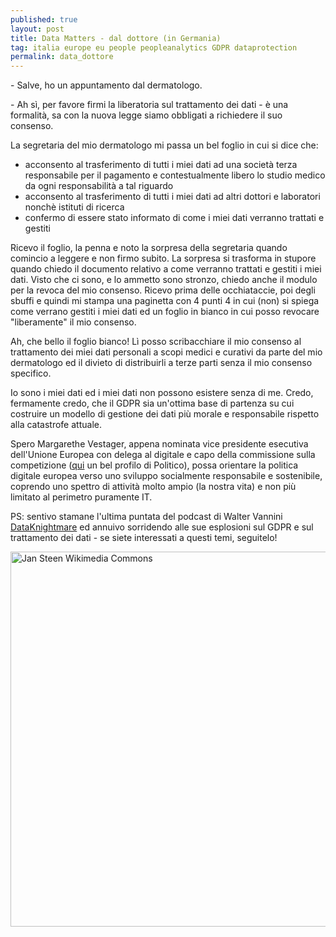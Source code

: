```yaml
---
published: true
layout: post
title: Data Matters - dal dottore (in Germania)
tag: italia europe eu people peopleanalytics GDPR dataprotection
permalink: data_dottore
---
```


\- Salve, ho un appuntamento dal dermatologo.

\- Ah sì, per favore firmi la liberatoria sul trattamento dei dati - è una formalità, sa con la nuova legge siamo obbligati a richiedere il suo consenso.

La segretaria del mio dermatologo mi passa un bel foglio in cui si dice che: 

* acconsento al trasferimento di tutti i miei dati ad una società terza responsabile per il pagamento e contestualmente libero lo studio medico da ogni responsabilità a tal riguardo
* acconsento al trasferimento di tutti i miei dati ad altri dottori e laboratori nonchè istituti di ricerca
* confermo di essere stato informato di come i miei dati verranno trattati e gestiti

Ricevo il foglio, la penna e noto la sorpresa della segretaria quando comincio a leggere e non firmo subito.
La sorpresa si trasforma in stupore quando chiedo il documento relativo a come verranno trattati e gestiti i miei dati. Visto che ci sono, e lo ammetto sono stronzo, chiedo anche il modulo per la revoca del mio consenso.
Ricevo prima delle occhiataccie, poi degli sbuffi e quindi mi stampa una paginetta con 4 punti 4 in cui (non) si spiega come verrano gestiti i miei dati ed un foglio in bianco in cui posso revocare "liberamente" il mio consenso.

Ah, che bello il foglio bianco! Lì posso scribacchiare il mio consenso al trattamento dei miei dati personali a scopi medici e curativi da parte del mio dermatologo ed il divieto di distribuirli a terze parti senza il mio consenso specifico.

Io sono i miei dati ed i miei dati non possono esistere senza di me.
Credo, fermamente credo, che il GDPR sia un'ottima base di partenza su cui costruire un modello di gestione dei dati più morale e responsabile rispetto alla catastrofe attuale.

Spero Margarethe Vestager, appena nominata vice presidente esecutiva dell'Unione Europea con delega al digitale e capo della commissione sulla competizione ([qui](https://www.politico.eu/article/european-commission-vice-president-digital-margrethe-vestager-competition/) un bel profilo di Politico), possa orientare la politica digitale europea verso uno sviluppo socialmente responsabile e sostenibile, coprendo uno spettro di attività molto ampio (la nostra vita) e non più limitato al perimetro puramente IT.

PS: sentivo stamane l'ultima puntata del podcast di Walter Vannini [DataKnightmare](https://www.spreaker.com/show/dataknightmare) ed annuivo sorridendo alle sue esplosioni sul GDPR e sul trattamento dei dati - se siete interessati a questi temi, seguitelo!

<img src="/images/Jan_steen,_la_visita_del_dottore,_1660-62_ca._02[1].jpg" alt="Jan Steen Wikimedia Commons" width="600"/>
